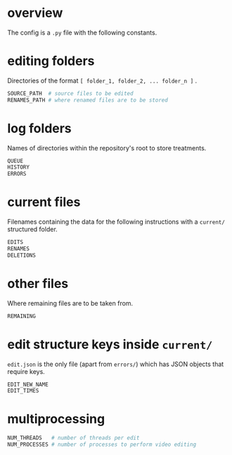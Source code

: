 # overview
The config is a `.py` file with the following constants.  

# editing folders
Directories of the format `[ folder_1, folder_2, ... folder_n ]` .  
```py
SOURCE_PATH  # source files to be edited
RENAMES_PATH # where renamed files are to be stored
```

# log folders
Names of directories within the repository's root to store treatments.  
```py
QUEUE
HISTORY
ERRORS
```

# current files
Filenames containing the data for the following instructions with a `current/` structured folder.  
```py
EDITS
RENAMES
DELETIONS
```

# other files
Where remaining files are to be taken from.  
```py
REMAINING
```

# edit structure keys inside `current/`
`edit.json` is the only file (apart from `errors/`) which has JSON objects that require keys.  
```py
EDIT_NEW_NAME
EDIT_TIMES
```

# multiprocessing
```py
NUM_THREADS   # number of threads per edit
NUM_PROCESSES # number of processes to perform video editing
```
